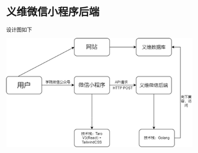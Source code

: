 # 义维微信小程序后端

设计图如下

![设计图](https://github.com/GDEIDevelopers/Yiwei_Wechat_app/raw/main/pics/design.png)